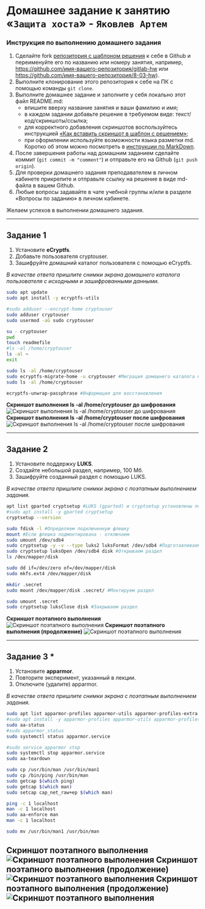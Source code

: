 # Домашнее задание к занятию «`Защита хоста`» - `Яковлев Артем`

### Инструкция по выполнению домашнего задания

1. Сделайте fork [репозитория c шаблоном решения](https://github.com/netology-code/sys-pattern-homework) к себе в Github и переименуйте его по названию или номеру занятия, например, https://github.com/имя-вашего-репозитория/gitlab-hw или https://github.com/имя-вашего-репозитория/8-03-hw).
2. Выполните клонирование этого репозитория к себе на ПК с помощью команды `git clone`.
3. Выполните домашнее задание и заполните у себя локально этот файл README.md:
   - впишите вверху название занятия и ваши фамилию и имя;
   - в каждом задании добавьте решение в требуемом виде: текст/код/скриншоты/ссылка;
   - для корректного добавления скриншотов воспользуйтесь инструкцией [«Как вставить скриншот в шаблон с решением»](https://github.com/netology-code/sys-pattern-homework/blob/main/screen-instruction.md);
   - при оформлении используйте возможности языка разметки md. Коротко об этом можно посмотреть в [инструкции по MarkDown](https://github.com/netology-code/sys-pattern-homework/blob/main/md-instruction.md).
4. После завершения работы над домашним заданием сделайте коммит (`git commit -m "comment"`) и отправьте его на Github (`git push origin`).
5. Для проверки домашнего задания преподавателем в личном кабинете прикрепите и отправьте ссылку на решение в виде md-файла в вашем Github.
6. Любые вопросы задавайте в чате учебной группы и/или в разделе «Вопросы по заданию» в личном кабинете.

Желаем успехов в выполнении домашнего задания.

---

## Задание 1

1. Установите **eCryptfs**.
2. Добавьте пользователя cryptouser.
3. Зашифруйте домашний каталог пользователя с помощью eCryptfs.


*В качестве ответа  пришлите снимки экрана домашнего каталога пользователя с исходными и зашифрованными данными.*  

```bash
sudo apt update
sudo apt install -y ecryptfs-utils

#sudo adduser --encrypt-home cryptouser
sudo adduser cryptouser
sudo usermod -aG sudo cryptouser

su - cryptouser
pwd
touch readmefile
#ls -al /home/cryptouser
ls -al ~
exit

sudo ls -al /home/cryptouser
sudo ecryptfs-migrate-home -u cryptouser #Миграция домашнего каталога пользователя cryptouser
sudo ls -al /home/cryptouser

ecryptfs-unwrap-passphrase #Информация для восстановления
```
**Скриншот выполнения ls -al /home/cryptouser до шифрования**
![Скриншот выполнения ls -al /home/cryptouser до шифрования](https://github.com/temagraf/host_protect/blob/main/img/13-2-1-1.png "ССкриншот выполнения ls -al /home/cryptouser до шифрования")
**Скриншот выполнения ls -al /home/cryptouser после шифрования**
![Скриншот выполнения ls -al /home/cryptouser после шифрования](https://github.com/temagraf/host_protect/blob/main/img/13-2-1-2.png "Скриншот выполнения ls -al /home/cryptouser после шифрования")

---

## Задание 2

1. Установите поддержку **LUKS**.
2. Создайте небольшой раздел, например, 100 Мб.
3. Зашифруйте созданный раздел с помощью LUKS.

*В качестве ответа пришлите снимки экрана с поэтапным выполнением задания.*

```bash
apt list gparted cryptsetup #LUKS (gparted) и cryptsetup установлены по умолчанию
#sudo apt install -y gparted cryptsetup
cryptsetup --version

sudo fdisk -l #Определяем подключенную флешку
mount #Если флешка подмонтирована - отключаем
sudo umount /dev/sdb4 
sudo cryptsetup -y -v --type luks2 luksFormat /dev/sdb4 #Подготавливаем раздел (luksFormat)
sudo cryptsetup luksOpen /dev/sdb4 disk #Открываем раздел
ls /dev/mapper/disk

sudo dd if=/dev/zero of=/dev/mapper/disk
sudo mkfs.ext4 /dev/mapper/disk

mkdir .secret 
sudo mount /dev/mapper/disk .secret/ #Монтируем раздел

sudo umount .secret
sudo cryptsetup luksClose disk #Закрываем раздел
```

**Скриншот поэтапного выполнения**
![Скриншот поэтапного выполнения](https://github.com/temagraf/host_protect/blob/main/img/13-2-2-1.png "Скриншот поэтапного выполнения")
**Скриншот поэтапного выполнения (продолжение)**
![Скриншот поэтапного выполнения](https://github.com/temagraf/host_protect/blob/main/img/13-2-2-2.png "Скриншот поэтапного выполнения")

---

## Задание 3 *

1. Установите **apparmor**.
2. Повторите эксперимент, указанный в лекции.
3. Отключите (удалите) apparmor.


*В качестве ответа пришлите снимки экрана с поэтапным выполнением задания.*

```bash
sudo apt list apparmor-profiles apparmor-utils apparmor-profiles-extra #apparmor уже установлен
#sudo apt install -y apparmor-profiles apparmor-utils apparmor-profiles-extra
sudo aa-status
#sudo apparmor_status
sudo systemctl status apparmor.service

#sudo service apparmor stop
sudo systemctl stop apparmor.service
sudo aa-teardown

sudo cp /usr/bin/man /usr/bin/man1
sudo cp /bin/ping /usr/bin/man
sudo getcap $(which ping)
sudo getcap $(which man)
sudo setcap cap_net_raw+ep $(which man)

ping -c 1 localhost
man -c 1 localhost
sudo aa-enforce man
man -c 1 localhost

sudo mv /usr/bin/man1 /usr/bin/man
```
**Скриншот поэтапного выполнения**
![Скриншот поэтапного выполнения](https://github.com/temagraf/host_protect/blob/main/img/13-2-3-1.png "Скриншот поэтапного выполнения")
**Скриншот поэтапного выполнения (продолжение)**
![Скриншот поэтапного выполнения](https://github.com/temagraf/host_protect/blob/main/img/13-2-3-2.png "Скриншот поэтапного выполнения")
**Скриншот поэтапного выполнения (продолжение)**
![Скриншот поэтапного выполнения](https://github.com/temagraf/host_protect/blob/main/img/13-2-3-3.png "Скриншот поэтапного выполнения")
---
